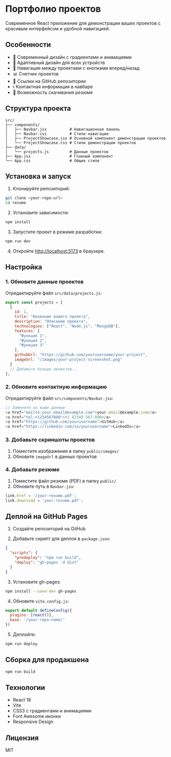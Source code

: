 # Портфолио проектов

Современное React приложение для демонстрации ваших проектов с красивым интерфейсом и удобной навигацией.

## Особенности

- 🎨 Современный дизайн с градиентами и анимациями
- 📱 Адаптивный дизайн для всех устройств
- 🔄 Навигация между проектами с кнопками вперед/назад
- 📊 Счетчик проектов
- 🔗 Ссылки на GitHub репозитории
- 📞 Контактная информация в навбаре
- 📄 Возможность скачивания резюме

## Структура проекта

```
src/
├── components/
│   ├── Navbar.jsx          # Навигационная панель
│   ├── Navbar.css          # Стили навигации
│   ├── ProjectShowcase.jsx # Основной компонент демонстрации проектов
│   └── ProjectShowcase.css # Стили демонстрации проектов
├── data/
│   └── projects.js         # Данные проектов
├── App.jsx                 # Главный компонент
└── App.css                 # Общие стили
```

## Установка и запуск

1. Клонируйте репозиторий:
```bash
git clone <your-repo-url>
cd resume
```

2. Установите зависимости:
```bash
npm install
```

3. Запустите проект в режиме разработки:
```bash
npm run dev
```

4. Откройте [http://localhost:5173](http://localhost:5173) в браузере.

## Настройка

### 1. Обновите данные проектов

Отредактируйте файл `src/data/projects.js`:

```javascript
export const projects = [
  {
    id: 1,
    title: "Название вашего проекта",
    description: "Описание проекта",
    technologies: ["React", "Node.js", "MongoDB"],
    features: [
      "Функция 1",
      "Функция 2",
      "Функция 3"
    ],
    githubUrl: "https://github.com/yourusername/your-project",
    imageUrl: "/images/your-project-screenshot.png"
  }
  // Добавьте больше проектов...
];
```

### 2. Обновите контактную информацию

Отредактируйте файл `src/components/Navbar.jsx`:

```javascript
// Замените на ваши данные
<a href="mailto:your.email@example.com">your.email@example.com</a>
<a href="tel:+1234567890">+1 (234) 567-890</a>
<a href="https://github.com/yourusername">GitHub</a>
<a href="https://linkedin.com/in/yourusername">LinkedIn</a>
```

### 3. Добавьте скриншоты проектов

1. Поместите изображения в папку `public/images/`
2. Обновите `imageUrl` в данных проектов

### 4. Добавьте резюме

1. Поместите файл резюме (PDF) в папку `public/`
2. Обновите путь в `Navbar.jsx`:

```javascript
link.href = '/your-resume.pdf';
link.download = 'your-resume.pdf';
```

## Деплой на GitHub Pages

1. Создайте репозиторий на GitHub

2. Добавьте скрипт для деплоя в `package.json`:
```json
{
  "scripts": {
    "predeploy": "npm run build",
    "deploy": "gh-pages -d dist"
  }
}
```

3. Установите gh-pages:
```bash
npm install --save-dev gh-pages
```

4. Обновите `vite.config.js`:
```javascript
export default defineConfig({
  plugins: [react()],
  base: '/your-repo-name/'
})
```

5. Деплойте:
```bash
npm run deploy
```

## Сборка для продакшена

```bash
npm run build
```

## Технологии

- React 18
- Vite
- CSS3 с градиентами и анимациями
- Font Awesome иконки
- Responsive Design

## Лицензия

MIT
